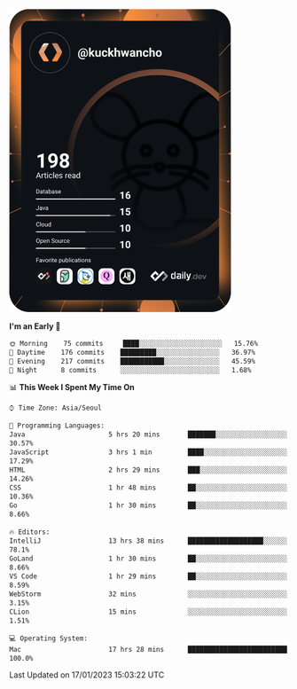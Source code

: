 <a href="https://app.daily.dev/kuckhwancho"><img src="https://github.com/kuckjwi0928/kuckjwi0928/blob/master/devcard.svg" width="400" alt="Kuckjwi Devcard"/></a>

<!--START_SECTION:waka-->
**I'm an Early 🐤** 

```text
🌞 Morning    75 commits     ████░░░░░░░░░░░░░░░░░░░░░   15.76% 
🌆 Daytime    176 commits    █████████░░░░░░░░░░░░░░░░   36.97% 
🌃 Evening    217 commits    ███████████░░░░░░░░░░░░░░   45.59% 
🌙 Night      8 commits      ░░░░░░░░░░░░░░░░░░░░░░░░░   1.68%

```


📊 **This Week I Spent My Time On** 

```text
⌚︎ Time Zone: Asia/Seoul

💬 Programming Languages: 
Java                     5 hrs 20 mins       ███████░░░░░░░░░░░░░░░░░░   30.57% 
JavaScript               3 hrs 1 min         ████░░░░░░░░░░░░░░░░░░░░░   17.29% 
HTML                     2 hrs 29 mins       ███░░░░░░░░░░░░░░░░░░░░░░   14.26% 
CSS                      1 hr 48 mins        ██░░░░░░░░░░░░░░░░░░░░░░░   10.36% 
Go                       1 hr 30 mins        ██░░░░░░░░░░░░░░░░░░░░░░░   8.66%

🔥 Editors: 
IntelliJ                 13 hrs 38 mins      ███████████████████░░░░░░   78.1% 
GoLand                   1 hr 30 mins        ██░░░░░░░░░░░░░░░░░░░░░░░   8.66% 
VS Code                  1 hr 29 mins        ██░░░░░░░░░░░░░░░░░░░░░░░   8.59% 
WebStorm                 32 mins             ░░░░░░░░░░░░░░░░░░░░░░░░░   3.15% 
CLion                    15 mins             ░░░░░░░░░░░░░░░░░░░░░░░░░   1.51%

💻 Operating System: 
Mac                      17 hrs 28 mins      █████████████████████████   100.0%

```


 Last Updated on 17/01/2023 15:03:22 UTC
<!--END_SECTION:waka-->
